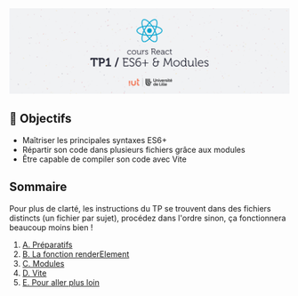 <img src="images/readme/header.jpg" />

## 🎯 Objectifs
- Maîtriser les principales syntaxes ES6+
- Répartir son code dans plusieurs fichiers grâce aux modules
- Être capable de compiler son code avec Vite

## Sommaire
Pour plus de clarté, les instructions du TP se trouvent dans des fichiers distincts (un fichier par sujet), procédez dans l'ordre sinon, ça fonctionnera beaucoup moins bien !

1. [A. Préparatifs](A-preparatifs.md)
2. [B. La fonction renderElement](B-renderelement.md)
3. [C. Modules](C-modules.md)
4. [D. Vite](D-vite.md)
5. [E. Pour aller plus loin](E-plus-loin.md)